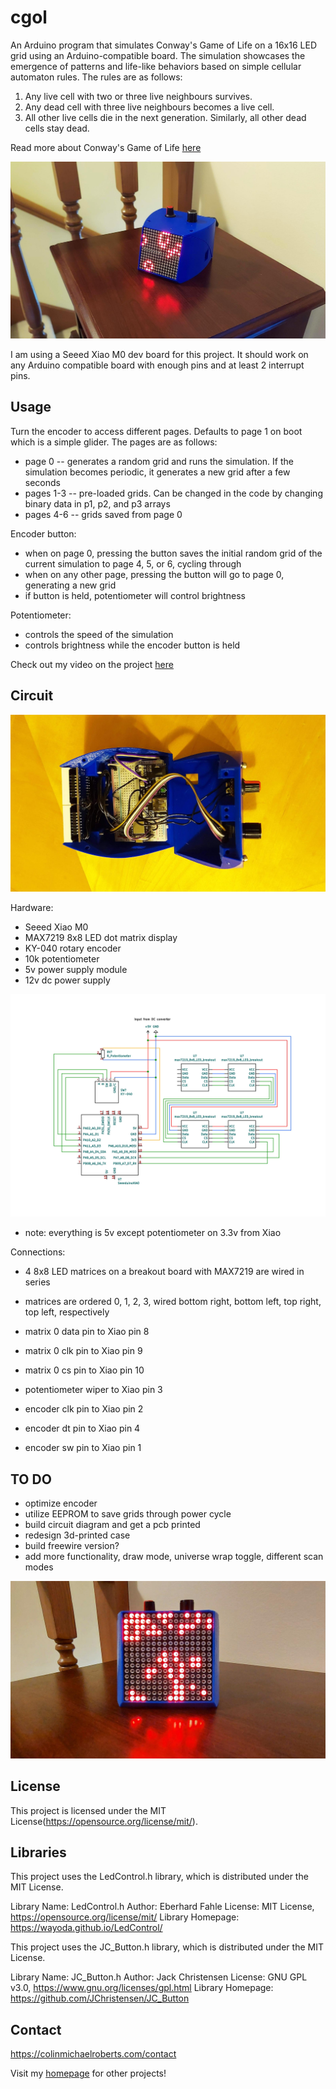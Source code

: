 # cgol

An Arduino program that simulates Conway's Game of Life on a 16x16 LED grid using an Arduino-compatible board. 
The simulation showcases the emergence of patterns and life-like behaviors based on simple cellular automaton rules.
The rules are as follows:

1. Any live cell with two or three live neighbours survives.
2. Any dead cell with three live neighbours becomes a live cell.
3. All other live cells die in the next generation. Similarly, all other dead cells stay dead.

Read more about Conway's Game of Life [here](https://en.wikipedia.org/wiki/Conway%27s_Game_of_Life)

![Game of Life simulation LED display](/media/cgol-1.jpg)

I am using a Seeed Xiao M0 dev board for this project. It should work on any Arduino compatible board with enough pins and at least 2 interrupt pins.


## Usage

Turn the encoder to access different pages. Defaults to page 1 on boot which is a simple glider. The pages are as follows:
- page 0 -- generates a random grid and runs the simulation. If the simulation becomes periodic, it generates a new grid after a few seconds
- pages 1-3 -- pre-loaded grids. Can be changed in the code by changing binary data in p1, p2, and p3 arrays
- pages 4-6 -- grids saved from page 0

Encoder button:
- when on page 0, pressing the button saves the initial random grid of the current simulation to page 4, 5, or 6, cycling through
- when on any other page, pressing the button will go to page 0, generating a new grid
- if button is held, potentiometer will control brightness

Potentiometer:
- controls the speed of the simulation
- controls brightness while the encoder button is held

Check out my video on the project [here](https://www.youtube.com/watch?v=iLSJuxAfPZc)


## Circuit

![Game of Life internal circuit](/media/cgol-open.jpg)

Hardware:
- Seeed Xiao M0
- MAX7219 8x8 LED dot matrix display
- KY-040 rotary encoder
- 10k potentiometer
- 5v power supply module
- 12v dc power supply

![Circuit schematic](/media/cgol-schematic.jpg)

* note: everything is 5v except potentiometer on 3.3v from Xiao

Connections:

- 4 8x8 LED matrices on a breakout board with MAX7219 are wired in series
- matrices are ordered 0, 1, 2, 3, wired bottom right, bottom left, top right, top left, respectively

- matrix 0 data pin to Xiao pin 8
- matrix 0 clk pin to Xiao pin 9
- matrix 0 cs pin to Xiao pin 10

- potentiometer wiper to Xiao pin 3

- encoder clk pin to Xiao pin 2
- encoder dt pin to Xiao pin 4
- encoder sw pin to Xiao pin 1


## TO DO

- optimize encoder
- utilize EEPROM to save grids through power cycle
- build circuit diagram and get a pcb printed
- redesign 3d-printed case
- build freewire version?
- add more functionality, draw mode, universe wrap toggle, different scan modes

![Game of Life LEDs close-up](/media/cgol-2.jpg)


## License

This project is licensed under the MIT License(https://opensource.org/license/mit/).


## Libraries

This project uses the LedControl.h library, which is distributed under the MIT License.

Library Name: LedControl.h
Author: Eberhard Fahle
License: MIT License, https://opensource.org/license/mit/
Library Homepage: https://wayoda.github.io/LedControl/


This project uses the JC_Button.h library, which is distributed under the MIT License.

Library Name: JC_Button.h
Author: Jack Christensen
License: GNU GPL v3.0, https://www.gnu.org/licenses/gpl.html
Library Homepage: https://github.com/JChristensen/JC_Button


## Contact

https://colinmichaelroberts.com/contact

Visit my [homepage](https://colinmichaelroberts.com) for other projects!
